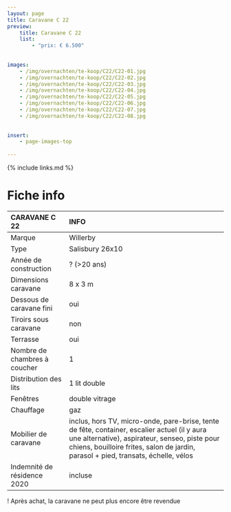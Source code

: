 ```yaml
---
layout: page
title: Caravane C 22
preview: 
    title: Caravane C 22
    list:
        - "prix: € 6.500"
        
        
images:
    - /img/overnachten/te-koop/C22/C22-01.jpg
    - /img/overnachten/te-koop/C22/C22-02.jpg
    - /img/overnachten/te-koop/C22/C22-03.jpg
    - /img/overnachten/te-koop/C22/C22-04.jpg
    - /img/overnachten/te-koop/C22/C22-05.jpg
    - /img/overnachten/te-koop/C22/C22-06.jpg
    - /img/overnachten/te-koop/C22/C22-07.jpg
    - /img/overnachten/te-koop/C22/C22-08.jpg
    
    
insert:
    - page-images-top
    
---
```


{% include links.md %}



# Fiche info 

CARAVANE C 22               | INFO        | 
:---------------------------|:------------|
Marque                      |Willerby
Type                        |Salisbury 26x10
Année de construction       |? (>20 ans)
Dimensions caravane         |8 x 3 m
Dessous de caravane fini    |oui
Tiroirs sous caravane       |non
Terrasse                    |oui
Nombre de chambres à coucher|1
Distribution des lits       |1 lit double
Fenêtres                    |double vitrage
Chauffage                   |gaz
Mobilier de caravane        |inclus, hors TV, micro-onde, pare-brise, tente de fête, container, escalier actuel (il y aura une alternative), aspirateur, senseo, piste pour chiens, bouilloire frites, salon de jardin, parasol + pied, transats, échelle, vélos 
Indemnité de résidence 2020 |incluse

! Après achat, la caravane ne peut plus encore être revendue